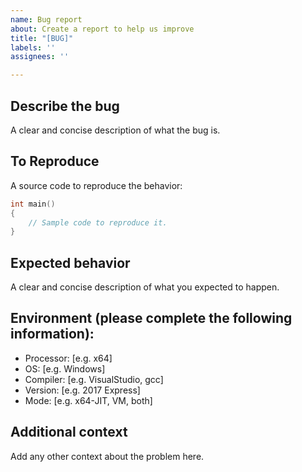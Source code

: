 ```yaml
---
name: Bug report
about: Create a report to help us improve
title: "[BUG]"
labels: ''
assignees: ''

---
```


## Describe the bug

A clear and concise description of what the bug is.

## To Reproduce

A source code to reproduce the behavior:

```c
int main()
{
    // Sample code to reproduce it.
}
```

## Expected behavior

A clear and concise description of what you expected to happen.

## Environment (please complete the following information):

- Processor: [e.g. x64]
- OS: [e.g. Windows]
- Compiler: [e.g. VisualStudio, gcc]
- Version: [e.g. 2017 Express]
- Mode: [e.g. x64-JIT, VM, both]

## Additional context

Add any other context about the problem here.
